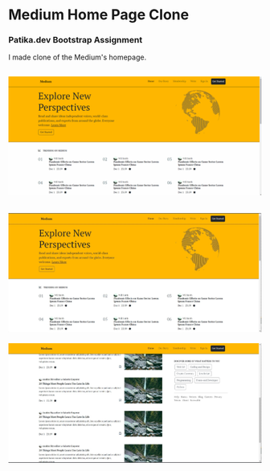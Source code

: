 # Medium Home Page Clone
### Patika.dev Bootstrap Assignment

I made clone of the Medium's homepage.

![medium-clone](/img/instagram-clone.gif)
---
![medium-clone](/img/medium-clone-ss.jpg)
---
![medium-clone](/img/medium-clone-ss-2.jpg)

